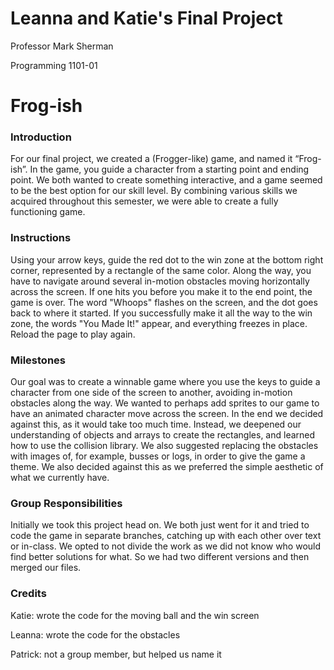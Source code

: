 # Leanna and Katie's Final Project
Professor Mark Sherman

Programming 1101-01

# Frog-ish

### Introduction

For our final project, we created a (Frogger-like) game, and named it “Frog-ish”. In the game, you guide a character from a starting point and ending point. We both wanted to create something interactive, and a game seemed to be the best option for our skill level. By combining various skills we acquired throughout this semester, we were able to create a fully functioning game. 


### Instructions

Using your arrow keys, guide the red dot to the win zone at the bottom right corner, represented by a rectangle of the same color. Along the way, you have to navigate around several in-motion obstacles moving horizontally across the screen. If one hits you before you make it to the end point, the game is over. The word "Whoops" flashes on the screen, and the dot goes back to where it started. If you successfully make it all the way to the win zone, the words "You Made It!" appear, and everything freezes in place. Reload the page to play again.


### Milestones

Our goal was to create a winnable game where you use the keys to guide a character from one side of the screen to another, avoiding in-motion obstacles along the way. We wanted to perhaps add sprites to our game to have an animated character move across the screen. In the end we decided against this, as it would take too much time. Instead, we deepened our understanding of objects and arrays to create the rectangles, and learned how to use the collision library. We also suggested replacing the obstacles with images of, for example, busses or logs, in order to give the game a theme. We also decided against this as we preferred the simple aesthetic of what we currently have. 


### Group Responsibilities

Initially we took this project head on. We both just went for it and tried to code the game in separate branches, catching up with each other over text or in-class. We opted to not divide the work as we did not know who would find better solutions for what. So we had two different versions and then merged our files. 


### Credits

Katie: wrote the code for the moving ball and the win screen

Leanna: wrote the code for the obstacles 

Patrick: not a group member, but helped us name it
